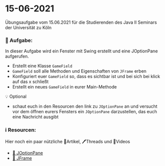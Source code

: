 # 15-06-2021

Übungsaufgabe vom 15.06.2021 für die Studierenden des Java II Seminars der Universität zu Köln



### 📝 Aufgabe:

In dieser Aufgabe wird ein Fenster mit Swing erstellt und eine JOptionPane aufgerufen.

- Erstellt eine Klasse ```GameField```
- ```GameField``` soll alle Methoden und Eigenschaften von ```JFrame``` erben
- Konfiguriert euer ```GameField``` so, dass es sichtbar ist und bei sich bei klick auf das x schließt
- Erstellt ein neues ```GameField``` in eurer Main-Methode 

💡 Optional
- schaut euch in den Resourcen den link zu ```JOptionPane``` an und versucht vor dem öffnen eurers Fensters ein ```JOptionPane``` darzustellen, das euch eine Nachricht ausgibt




### ℹ️ Resourcen:
Hier noch ein paar nützliche 📃Artikel, 🖊️Threads und 🎥Videos

- [📃 JOptionPane](https://www.java-tutorial.org/joptionpane.html)
- [📃 JFrame](https://de.wikibooks.org/wiki/Java_Standard:_Grafische_Oberfl%C3%A4chen_mit_Swing:_Top_Level_Container:_javax_swing_JFrame)
